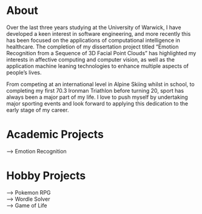 # About
Over the last three years studying at the University of Warwick, I have developed a keen interest in software engineering, and more recently this has been focused on the applications of computational intelligence in healthcare. The completion of my dissertation project titled “Emotion Recognition from a Sequence of 3D Facial Point Clouds” has highlighted my interests in affective computing and computer vision, as well as the application machine leaning technologies to enhance multiple aspects of people’s lives.

From competing at an international level in Alpine Skiing whilst in school, to completing my first 70.3 Ironman Triathlon before turning 20, sport has always been a major part of my life. I love to push myself by undertaking major sporting events and look forward to applying this dedication to the early stage of my career. 

# Academic Projects
--> Emotion Recognition

# Hobby Projects
--> Pokemon RPG <br />
--> Wordle Solver <br />
--> Game of Life
